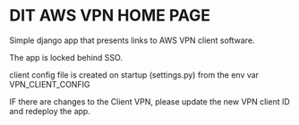 # DIT AWS VPN HOME PAGE

Simple django app that presents links to AWS VPN client software.  

The app is locked behind SSO.

client config file is created on startup (settings.py) from the env var VPN_CLIENT_CONFIG

IF there are changes to the Client VPN, please update the new VPN client ID and redeploy the app.
